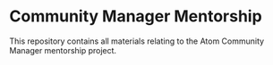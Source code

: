 # Community Manager Mentorship

This repository contains all materials relating to the Atom Community Manager mentorship project.
